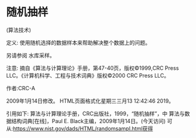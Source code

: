# 随机抽样


(算法技术)



定义:
使用随机选择的数据样本来帮助解决整个数据上的问题。



另请参阅
水库采样。



注意:
摘自《算法与计算理论》手册，第47-40页，版权©1999,CRC Press LLC。《计算机科学、工程与技术词典》版权©2000 CRC Press LLC。


作者:CRC-A







2009年1月14日修改。
HTML页面格式化星期三三月13 12:42:46 2019。



引用如下:
算法与计算理论手册，CRC出版社，1999，“随机抽样”，中
算法与数据结构词典[在线]，Paul E. Black主编，2009年1月14日。(今天访问)
可从:https://www.nist.gov/dads/HTML/randomsampl.html获得